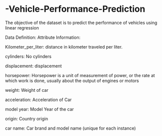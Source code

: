 # -Vehicle-Performance-Prediction

The objective of the dataset is to predict the performance of vehicles using linear regression

Data Definition: Attribute Information:

Kilometer_per_liter: distance in kilometer traveled per liter.

cylinders: No cylinders

displacement: displacement

horsepower: Horsepower is a unit of measurement of power, or the rate at which work is done, usually about the output of engines or motors

weight: Weight of car

acceleration: Acceleration of Car

model year: Model Year of the car

origin: Country origin

car name: Car brand and model name (unique for each instance)
